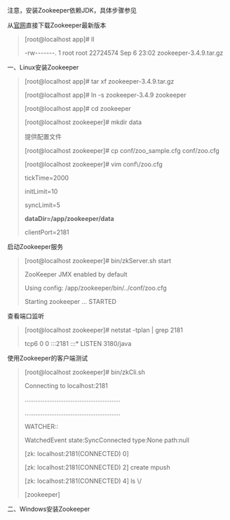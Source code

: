 注意，安装Zookeeper依赖JDK，具体步骤参见

从[官网](http://www.apache.org/dyn/closer.cgi/zookeeper/)直接下载Zookeeper最新版本

> \[root@localhost app\]\# ll
> 
> -rw-------. 1 root root 22724574 Sep 6 23:02 zookeeper-3.4.9.tar.gz



一、Linux安装Zookeeper

> \[root@localhost app\]\# tar xf zookeeper-3.4.9.tar.gz
> 
> \[root@localhost app\]\# ln -s zookeeper-3.4.9 zookeeper
> 
> \[root@localhost app\]\# cd zookeeper
> 
> \[root@localhost zookeeper\]\# mkdir data
> 
> 提供配置文件
> 
> \[root@localhost zookeeper\]\# cp conf\/zoo\_sample.cfg conf\/zoo.cfg
> 
> \[root@localhost zookeeper\]\# vim conf\\/zoo.cfg
> 
> tickTime=2000
> 
> initLimit=10
> 
> syncLimit=5
> 
> **dataDir=\/app\/zookeeper\/data**
> 
> clientPort=2181

启动Zookeeper服务

> \[root@localhost zookeeper\]\# bin\/zkServer.sh start
> 
> ZooKeeper JMX enabled by default
> 
> Using config: \/app\/zookeeper\/bin\/..\/conf\/zoo.cfg
> 
> Starting zookeeper ... STARTED

查看端口监听

> \[root@localhost zookeeper\]\# netstat -tplan \| grep 2181
> 
> tcp6 0 0 :::2181 :::\* LISTEN 3180\/java

使用Zookeeper的客户端测试

> \[root@localhost zookeeper\]\# bin\/zkCli.sh
> 
> Connecting to localhost:2181
> 
> ......................................................
> 
> ......................................................
> 
> WATCHER::
> 
> WatchedEvent state:SyncConnected type:None path:null
> 
> \[zk: localhost:2181\(CONNECTED\) 0\]
> 
> \[zk: localhost:2181\(CONNECTED\) 2\] create mpush
> 
> \[zk: localhost:2181\(CONNECTED\) 4\] ls \\/
> 
> \[zookeeper\]



二、Windows安装Zookeeper









